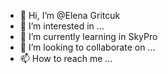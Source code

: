 - 👋 Hi, I’m @Elena Gritcuk
- 👀 I’m interested in ...
- 🌱 I’m currently learning in SkyPro
- 💞️ I’m looking to collaborate on ...
- 📫 How to reach me ...

<!---
ElenaGritcuk/ElenaGritcuk is a ✨ special ✨ repository because its `README.md` (this file) appears on your GitHub profile.
You can click the Preview link to take a look at your changes.
--->
